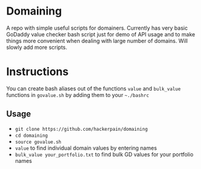 # Domaining

A repo with simple useful scripts for domainers.
Currently has very basic GoDaddy value checker bash script just for demo of API usage and to make things more convenient when dealing with large number of domains. 
Will slowly add more scripts.

# Instructions

You can create bash aliases out of the functions ```value``` and ```bulk_value``` functions in ```govalue.sh``` by adding them to your ```~./bashrc```

## Usage
  - ```git clone https://github.com/hackerpain/domaining```
  - ```cd domaining```
  - ```source govalue.sh```
  - ```value``` to find individual domain values by entering names
  - ```bulk_value your_portfolio.txt``` to find bulk GD values for your portfolio names
  


